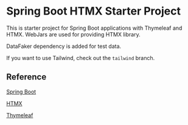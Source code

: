 # Spring Boot HTMX Starter Project

This is starter project for Spring Boot applications with Thymeleaf and HTMX.
WebJars are used for providing HTMX library.

DataFaker dependency is added for test data.

If you want to use Tailwind, check out the `tailwind` branch.

## Reference

[Spring Boot](https://spring.io/projects/spring-boot)

[HTMX](https://htmx.org/)

[Thymeleaf](https://www.thymeleaf.org/)
